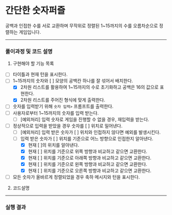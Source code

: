 # 간단한 숫자퍼즐
공백과 인접한 수를 서로 교환하며 무작위로 정렬된 1~15까지의 수를 오름차순으로 정렬하는 게임입니다.
***

### 풀이과정 및 코드 설명
1. 구현해야 할 기능 목록
  - [ ] 타이틀과 현재 턴을 표시한다.
  - [ ] 1~15까지의 숫자와 [ ] 모양의 공백칸 하나를 잘 섞어서 배치한다.
    - [x] 2차원 리스트를 활용하여 1~15까지의 수로 초기화하고 공백은 16의 값으로 표현한다.
    - [x] 2차원 리스트를 주어진 형식에 맞게 출력한다.
  - [ ] 숫자를 입력받기 위해 `숫자 입력>` 프롬프트를 출력한다.
  - [ ] 사용자로부터 1~15까지의 숫자를 입력 받는다.
    - [ ] [예외처리] 입력 숫자로 게임을 진행할 수 없을 경우, 재입력을 받는다.
  - [ ] 정상적으로 입력을 받았을 경우 숫자를 [ ] 위치로 밀어낸다.
    - [ ] [예외처리] 입력 받은 숫자가 [ ] 위치와 인접하지 않다면 예외를 발생시킨다.
    - [ ] 입력 받은 숫자가 [ ] 위치를 기준으로 어느 방향으로 인접한지 알아낸다.
      - [x] 현재 [ ]의 위치를 알아낸다.
      - [x] 현재 [ ] 위치를 기준으로 위쪽 방향과 비교하고 같으면 교환한다.
      - [x] 현재 [ ] 위치를 기준으로 아래쪽 방향과 비교하고 같으면 교환한다.
      - [x] 현재 [ ] 위치를 기준으로 왼쪽 방향과 비교하고 같으면 교환한다.
      - [x] 현재 [ ] 위치를 기준으로 오른쪽 방향과 비교하고 같으면 교환한다.
  - [ ] 모든 숫자가 올바르게 정렬되었을 경우 축하 메시지와 턴을 표시한다.
2. 코드설명
***
### 실행 결과
```
```